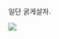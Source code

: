일단 굵게살자.

<img src="https://img.shields.io/badge/Java-007396?style=flat-square&logo={Vimeo}&logoColor=white"/>
